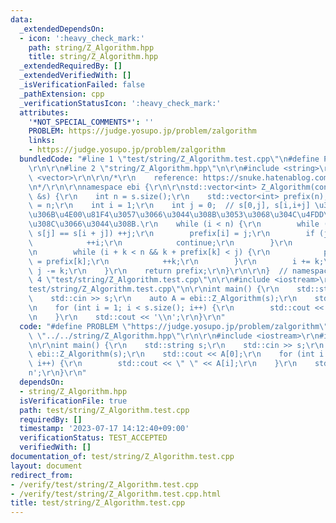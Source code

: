 ```yaml
---
data:
  _extendedDependsOn:
  - icon: ':heavy_check_mark:'
    path: string/Z_Algorithm.hpp
    title: string/Z_Algorithm.hpp
  _extendedRequiredBy: []
  _extendedVerifiedWith: []
  _isVerificationFailed: false
  _pathExtension: cpp
  _verificationStatusIcon: ':heavy_check_mark:'
  attributes:
    '*NOT_SPECIAL_COMMENTS*': ''
    PROBLEM: https://judge.yosupo.jp/problem/zalgorithm
    links:
    - https://judge.yosupo.jp/problem/zalgorithm
  bundledCode: "#line 1 \"test/string/Z_Algorithm.test.cpp\"\n#define PROBLEM \"https://judge.yosupo.jp/problem/zalgorithm\"\
    \r\n\r\n#line 2 \"string/Z_Algorithm.hpp\"\n\r\n#include <string>\r\n#include\
    \ <vector>\r\n\r\n/*\r\n    reference: https://snuke.hatenablog.com/entry/2014/12/03/214243\r\
    \n*/\r\n\r\nnamespace ebi {\r\n\r\nstd::vector<int> Z_Algorithm(const std::string\
    \ &s) {\r\n    int n = s.size();\r\n    std::vector<int> prefix(n);\r\n    prefix[0]\
    \ = n;\r\n    int i = 1;\r\n    int j = 0;  // s[0,j], s[i,i+j] \u304C\u3059\u3067\
    \u306B\u4E00\u81F4\u3057\u3066\u3044\u308B\u3053\u3068\u304C\u4FDD\u8A3C\u3055\
    \u308C\u3066\u3044\u308B.\r\n    while (i < n) {\r\n        while (i + j < n &&\
    \ s[j] == s[i + j]) ++j;\r\n        prefix[i] = j;\r\n        if (j == 0) {\r\n\
    \            ++i;\r\n            continue;\r\n        }\r\n        int k = 1;\r\
    \n        while (i + k < n && k + prefix[k] < j) {\r\n            prefix[i + k]\
    \ = prefix[k];\r\n            ++k;\r\n        }\r\n        i += k;\r\n       \
    \ j -= k;\r\n    }\r\n    return prefix;\r\n}\r\n\r\n}  // namespace ebi\n#line\
    \ 4 \"test/string/Z_Algorithm.test.cpp\"\n\r\n#include <iostream>\r\n#line 7 \"\
    test/string/Z_Algorithm.test.cpp\"\n\r\nint main() {\r\n    std::string s;\r\n\
    \    std::cin >> s;\r\n    auto A = ebi::Z_Algorithm(s);\r\n    std::cout << A[0];\r\
    \n    for (int i = 1; i < s.size(); i++) {\r\n        std::cout << \" \" << A[i];\r\
    \n    }\r\n    std::cout << '\\n';\r\n}\r\n"
  code: "#define PROBLEM \"https://judge.yosupo.jp/problem/zalgorithm\"\r\n\r\n#include\
    \ \"../../string/Z_Algorithm.hpp\"\r\n\r\n#include <iostream>\r\n#include <vector>\r\
    \n\r\nint main() {\r\n    std::string s;\r\n    std::cin >> s;\r\n    auto A =\
    \ ebi::Z_Algorithm(s);\r\n    std::cout << A[0];\r\n    for (int i = 1; i < s.size();\
    \ i++) {\r\n        std::cout << \" \" << A[i];\r\n    }\r\n    std::cout << '\\\
    n';\r\n}\r\n"
  dependsOn:
  - string/Z_Algorithm.hpp
  isVerificationFile: true
  path: test/string/Z_Algorithm.test.cpp
  requiredBy: []
  timestamp: '2023-07-17 14:12:40+09:00'
  verificationStatus: TEST_ACCEPTED
  verifiedWith: []
documentation_of: test/string/Z_Algorithm.test.cpp
layout: document
redirect_from:
- /verify/test/string/Z_Algorithm.test.cpp
- /verify/test/string/Z_Algorithm.test.cpp.html
title: test/string/Z_Algorithm.test.cpp
---
```

